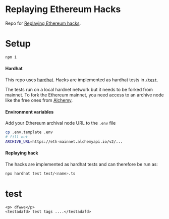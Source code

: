 # Replaying Ethereum Hacks

Repo for [Replaying Ethereum hacks](https://cmichel.io/replaying-ethereum-hacks-introduction/).

# Setup

```bash
npm i
```

#### Hardhat

This repo uses [hardhat](https://hardhat.org/).
Hacks are implemented as hardhat tests in [`/test`](./test).

The tests run on a local hardnet network but it needs to be forked from mainnet.
To fork the Ethereum mainnet, you need access to an archive node like the free ones from [Alchemy](https://alchemyapi.io/).

#### Environment variables

Add your Ethereum archival node URL to the `.env` file

```bash
cp .env.template .env
# fill out
ARCHIVE_URL=https://eth-mainnet.alchemyapi.io/v2/...
```

#### Replaying hack

The hacks are implemented as hardhat tests and can therefore be run as:

```bash
npx hardhat test test/<name>.ts
```

# test
```
<p> dfwwe</p>
<testadafd> test tags ....</testadafd> 


```


